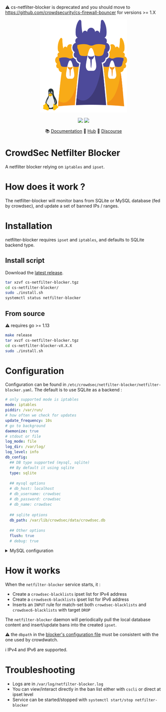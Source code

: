 :warning: cs-netfilter-blocker is deprecated and you should move to https://github.com/crowdsecurity/cs-firewall-bouncer for versions >= 1.X

<p align="center">
<img src="https://github.com/crowdsecurity/cs-netfilter-blocker/raw/master/docs/assets/crowdsec_linux_logo.png" alt="CrowdSec" title="CrowdSec" width="280" height="300" />
</p>
<p align="center">
<img src="https://img.shields.io/badge/build-pass-green">
<img src="https://img.shields.io/badge/tests-pass-green">
</p>
<p align="center">
&#x1F4DA; <a href="https://docs.crowdsec.net/blockers/netfilter/installation/">Documentation</a>
&#x1F4A0; <a href="https://hub.crowdsec.net">Hub</a>
&#128172; <a href="https://discourse.crowdsec.net">Discourse </a>
</p>

# CrowdSec Netfilter Blocker

A netfilter blocker relying on `iptables` and `ipset`.

# How does it work ?

The netfilter-blocker will monitor bans from SQLite or MySQL database (fed by crowdsec), and update a set of banned IPs / ranges.

# Installation

netfilter-blocker requires `ipset` and `iptables`, and defaults to SQLite backend type.

## Install script

Download the [latest release](https://github.com/crowdsecurity/cs-netfilter-blocker/releases).

```bash
tar xzvf cs-netfilter-blocker.tgz
cd cs-netfilter-blocker/
sudo ./install.sh
systemctl status netfilter-blocker
```

## From source

:warning: requires  go >= 1.13

```bash
make release
tar xvzf cs-netfilter-blocker.tgz
cd cs-netfilter-blocker-vX.X.X
sudo ./install.sh
```


# Configuration

Configuration can be found in `/etc/crowdsec/netfilter-blocker/netfilter-blocker.yaml`.
The default is to use SQLite as a backend :

```yaml
# only supported mode is iptables
mode: iptables
piddir: /var/run/
# how often we check for updates
update_frequency: 10s
# go to background
daemonize: true
# stdout or file
log_mode: file
log_dir: /var/log/
log_level: info
db_config:
  ## DB type supported (mysql, sqlite)
  ## By default it using sqlite
  type: sqlite

  ## mysql options
  # db_host: localhost
  # db_username: crowdsec
  # db_password: crowdsec
  # db_name: crowdsec

  ## sqlite options
  db_path: /var/lib/crowdsec/data/crowdsec.db

  ## Other options
  flush: true
  # debug: true

```

<details>
  <summary>MySQL configuration</summary>

```yaml
# only supported mode is iptables
mode: iptables
piddir: /var/run/
# how often we check for updates
update_frequency: 10s
# go to background
daemonize: true
# stdout or file
log_mode: file
log_dir: /var/log/
log_level: info
db_config:
  ## DB type supported (mysql, sqlite)
  ## By default it using sqlite
  type: mysql

  ## mysql options
  db_host: localhost
  db_username: crowdsec
  db_password: crowdsec
  db_name: crowdsec

  ## sqlite options
  #db_path: /var/lib/crowdsec/data/crowdsec.db

  ## Other options
  flush: true
  # debug: true

```
</details>

# How it works

When the `netfilter-blocker` service starts, it :
 - Create a `crowdsec-blacklists` ipset list for IPv4 address
 - Create a `crowdsec6-blacklists` ipset list for IPv6 address
 - Inserts an `INPUT` rule for match-set both `crowdsec-blacklists` and `crowdsec6-blacklists` with target `DROP`
 
The `netfilter-blocker` daemon will periodically pull the local database content and insert/update bans into the created `ipset`.

:warning: the `dbpath` in the [blocker's configuration file](https://github.com/crowdsecurity/cs-netfilter-blocker/blob/master/config/netfilter-blocker.yaml#L2) must be consistent with the one used by crowdwatch.

:information_source: IPv4 and IPv6 are supported.

# Troubleshooting

 - Logs are in `/var/log/netfilter-blocker.log`
 - You can view/interact directly in the ban list either with `cscli` or direct at ipset level
 - Service can be started/stopped with `systemctl start/stop netfilter-blocker`

